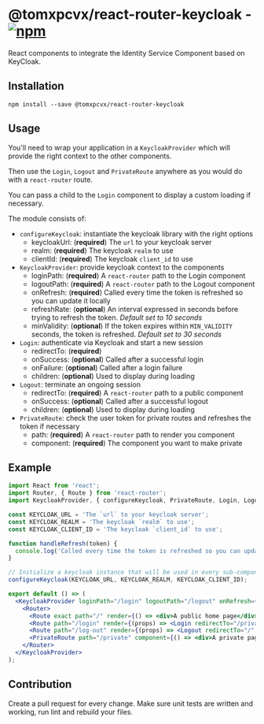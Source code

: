 # @tomxpcvx/react-router-keycloak - [![npm](https://img.shields.io/npm/v/@tomxpcvx/react-router-keycloak.svg?color=%2345bf17&style=popout)](https://www.npmjs.com/package/@tomxpcvx/react-router-keycloak)

React components to integrate the Identity Service Component based on KeyCloak.

## Installation

`npm install --save @tomxpcvx/react-router-keycloak`

## Usage

You'll need to wrap your application in a `KeycloakProvider` which will provide the right context to the other components.

Then use the `Login`, `Logout` and `PrivateRoute` anywhere as you would do with a `react-router` route.

You can pass a child to the `Login` component to display a custom loading if necessary.

The module consists of:

- `configureKeycloak`: instantiate the keycloak library with the right options
  - keycloakUrl: (**required**) The `url` to your keycloak server
  - realm: (**required**) The keycloak `realm` to use
  - clientId: (**required**) The keycloak `client_id` to use
- `KeycloakProvider`: provide keycloak context to the components
  - loginPath: (**required**) A `react-router` path to the Login component
  - logoutPath: (**required**) A `react-router` path to the Logout component
  - onRefresh: (**required**) Called every time the token is refreshed so you can update it locally
  - refreshRate: (**optional**) An interval expressed in seconds before trying to refresh the token. _Default set to 10 seconds_
  - minValidity: (**optional**) If the token expires within `MIN_VALIDITY` seconds, the token is refreshed. _Default set to 30 seconds_
- `Login`: authenticate via Keycloak and start a new session
  - redirectTo: (**required**)
  - onSuccess: (**optional**) Called after a successful login
  - onFailure: (**optional**) Called after a login failure
  - children: (**optional**) Used to display during loading
- `Logout`: terminate an ongoing session
  - redirectTo: (**required**) A `react-router` path to a public component
  - onSuccess: (**optional**) Called after a successful logout
  - children: (**optional**) Used to display during loading
- `PrivateRoute`: check the user token for private routes and refreshes the token if necessary
  - path: (**required**) A `react-router` path to render you component
  - component: (**required**) The component you want to make private

## Example

```jsx harmony
import React from 'react';
import Router, { Route } from 'react-router';
import KeycloakProvider, { configureKeycloak, PrivateRoute, Login, Logout } from '@tomxpcvx/react-router-keycloak';

const KEYCLOAK_URL = 'The `url` to your keycloak server';
const KEYCLOAK_REALM = 'The keycloak `realm` to use';
const KEYCLOAK_CLIENT_ID = 'The keycloak `client_id` to use';

function handleRefresh(token) {
  console.log('Called every time the token is refreshed so you can update it locally', token);
}

// Initialize a keycloak instance that will be used in every sub-components
configureKeycloak(KEYCLOAK_URL, KEYCLOAK_REALM, KEYCLOAK_CLIENT_ID);

export default () => (
  <KeycloakProvider loginPath="/login" logoutPath="/logout" onRefresh={handleRefresh}>
    <Router>
      <Route exact path="/" render={() => <div>A public home page</div>} />
      <Route path="/login" render={(props) => <Login redirectTo="/private" {...props} />} />
      <Route path="/log-out" render={(props) => <Logout redirectTo="/" {...props} />} />
      <PrivateRoute path="/private" component={() => <div>A private page</div>} />
    </Router>
  </KeycloakProvider>
);
```

## Contribution

Create a pull request for every change. Make sure unit tests are written and working, run lint and rebuild your files.
